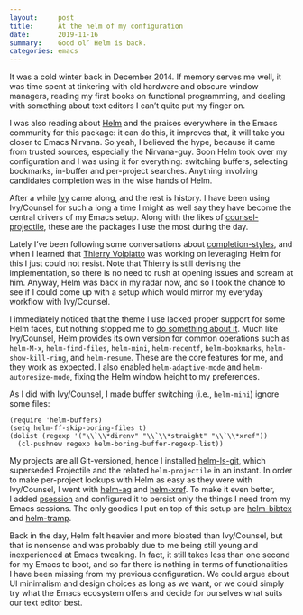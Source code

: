 ```yaml
---
layout:     post
title:      At the helm of my configuration
date:       2019-11-16
summary:    Good ol’ Helm is back.
categories: emacs
---
```


It was a cold winter back in December 2014. If memory serves me well, it was
time spent at tinkering with old hardware and obscure window managers, reading
my first books on functional programming, and dealing with something about text
editors I can’t quite put my finger on.

I was also reading about [Helm](https://emacs-helm.github.io/helm/) and the
praises everywhere in the Emacs community for this package: it can do this, it
improves that, it will take you closer to Emacs Nirvana. So yeah, I believed the
hype, because it came from trusted sources, especially the Nirvana-guy. Soon
Helm took over my configuration and I was using it for everything: switching
buffers, selecting bookmarks, in-buffer and per-project searches. Anything
involving candidates completion was in the wise hands of Helm.

After a while [Ivy](https://github.com/abo-abo/swiper) came along, and the rest
is history. I have been using Ivy/Counsel for such a long a time I might as well
say they have become the central drivers of my Emacs setup. Along with the likes
of [counsel-projectile](https://github.com/abo-abo/swiper), these are the
packages I use the most during the day.

Lately I’ve been following some conversations about
[completion-styles](http://doc.endlessparentheses.com/Var/completion-styles.html),
and when I learned that [Thierry Volpiatto](https://github.com/thierryvolpiatto)
was working on leveraging Helm for this I just could not resist. Note that
Thierry is still devising the implementation, so there is no need to rush at
opening issues and scream at him. Anyway, Helm was back in my radar now, and so
I took the chance to see if I could come up with a setup which would mirror my
everyday workflow with Ivy/Counsel.

I immediately noticed that the theme I use lacked proper support for some Helm
faces, but nothing stopped me to [do something about
it](https://github.com/purcell/color-theme-sanityinc-tomorrow/pull/144). Much
like Ivy/Counsel, Helm provides its own version for common operations such as
`helm-M-x`, `helm-find-files`, `helm-mini`, `helm-recentf`, `helm-bookmarks`,
`helm-show-kill-ring`, and `helm-resume`. These are the core features for me,
and they work as expected. I also enabled `helm-adaptive-mode` and
`helm-autoresize-mode`, fixing the Helm window height to my preferences.

As I did with Ivy/Counsel, I made buffer switching (i.e., `helm-mini`) ignore
some files:

``` emacs-lisp
(require 'helm-buffers)
(setq helm-ff-skip-boring-files t)
(dolist (regexp '("\\`\\*direnv" "\\`\\*straight" "\\`\\*xref"))
  (cl-pushnew regexp helm-boring-buffer-regexp-list))
```

My projects are all Git-versioned, hence I installed
[helm-ls-git](https://github.com/emacs-helm/helm-ls-git), which superseded
Projectile and the related `helm-projectile` in an instant. In order to make
per-project lookups with Helm as easy as they were with Ivy/Counsel, I went with
[helm-ag](https://github.com/syohex/emacs-helm-ag) and
[helm-xref](https://github.com/brotzeit/helm-xref). To make it even better,
I added [psession](https://github.com/thierryvolpiatto/psession) and configured
it to persist only the things I need from my Emacs sessions. The only goodies
I put on top of this setup are
[helm-bibtex](https://github.com/tmalsburg/helm-bibtex) and
[helm-tramp](https://github.com/masasam/emacs-helm-tramp).

Back in the day, Helm felt heavier and more bloated than Ivy/Counsel, but that
is nonsense and was probably due to me being still young and inexperienced at
Emacs tweaking. In fact, it still takes less than one second for my Emacs to
boot, and so far there is nothing in terms of functionalities I have been
missing from my previous configuration. We could argue about UI minimalism and
design choices as long as we want, or we could simply try what the Emacs
ecosystem offers and decide for ourselves what suits our text editor best.
